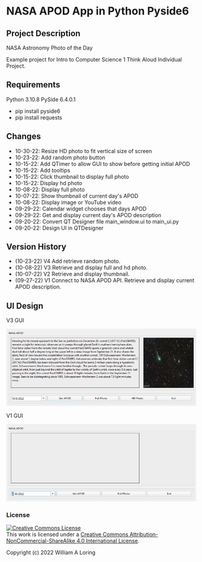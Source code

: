 # NASA APOD App in Python Pyside6
## Project Description
NASA Astronomy Photo of the Day

Example project for Intro to Computer Science 1 Think Aloud Individual Project.

## Requirements
 Python 3.10.8
 PySide 6.4.0.1
 - pip install pyside6
 - pip install requests

## Changes
- 10-30-22: Resize HD photo to fit vertical size of screen
- 10-23-22: Add random photo button
- 10-15-22: Add QTimer to allow GUI to show before getting initial APOD
- 10-15-22: Add tooltips
- 10-15-22: Click thumbnail to display full photo
- 10-15-22: Display hd photo
- 10-08-22: Display full photo
- 10-07-22: Show thumbnail of current day's APOD
- 10-08-22: Display image or YouTube video
- 09-29-22: Calendar widget chooses that days APOD
- 09-29-22: Get and display current day's APOD description
- 09-20-22: Convert QT Designer file main_window.ui to main_ui.py
- 09-20-22: Design UI in QTDesigner 

## Version History
- (10-23-22) V4 Add retrieve random photo.
- (10-08-22) V3 Retrieve and display full and hd photo.
- (10-07-22) V2 Retrieve and display thumbnail.
- (09-27-22) V1 Connect to NASA APOD API. Retrieve and display current APOD description.

## UI Design
V3 GUI

![](/images/gui_design_3.png)

V1 GUI

![](/images/gui_design_1.png)

### License
<a rel="license" href="http://creativecommons.org/licenses/by-nc-sa/4.0/"><img alt="Creative Commons License" style="border-width:0" src="https://i.creativecommons.org/l/by-nc-sa/4.0/88x31.png" /></a><br />This work is licensed under a <a rel="license" href="http://creativecommons.org/licenses/by-nc-sa/4.0/">Creative Commons Attribution-NonCommercial-ShareAlike 4.0 International License</a>.

Copyright (c) 2022 William A Loring
